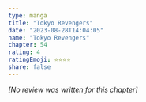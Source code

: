 ```yaml
---
type: manga
title: "Tokyo Revengers"
date: "2023-08-28T14:04:05"
name: "Tokyo Revengers"
chapter: 54
rating: 4
ratingEmoji: ⭐️⭐️⭐️⭐️
share: false
---
```


*[No review was written for this chapter]*
